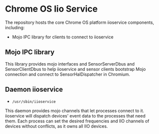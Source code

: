 # Chrome OS Iio Service

The repository hosts the core Chrome OS platform iioservice components,
including:

- Mojo IPC library for clients to connect to iioservice

## Mojo IPC library

This library provides mojo interfaces and SensorServerDbus and SensorClientDbus
to help iioservice and sensor clients bootstrap Mojo connection and connect to
SensorHalDispatcher in Chromium.

## Daemon iioservice

- `/usr/sbin/iioservice`

This daemon provides mojo channels that let processes connect to it. iioservice
will dispatch devices' event data to the processes that need them. Each process
can set the desired frequencies and IIO channels of devices without conflicts,
as it owns all IIO devices.
